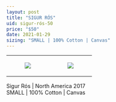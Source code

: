 ```yaml
---
layout: post
title: "SIGUR RÓS"
uid: sigur-rós-50
price: "$50"
date: 2021-01-29
sizing: "SMALL | 100% Cotton | Canvas"
---
```




<table style="width:100%;"><tr><td style="vertical-align:top;">
      <figure class="tmblr-full" data-orig-height="2048" data-orig-width="1365" data-orig-src="https://concertshirts.netlify.app/shirts/0515/0515-01.jpg"><img src="https://64.media.tumblr.com/47e28fc65683a2eb1e533c559e4cb686/458dcde93551ce65-7d/s540x810/b376145c97cc2c663c6b2f235725101c44663df0.jpg" data-orig-height="2048" data-orig-width="1365" data-orig-src="https://concertshirts.netlify.app/shirts/0515/0515-01.jpg"/></figure></td>
    <td style="vertical-align:top;">
      <figure class="tmblr-full" data-orig-height="2048" data-orig-width="1365" data-orig-src="https://concertshirts.netlify.app/shirts/0515/0515-02.jpg"><img src="https://64.media.tumblr.com/7ce42a709ce7b016fbdd5174fd387a79/458dcde93551ce65-13/s540x810/d9096b47e457d53124040443d9af071ee0cb413c.jpg" data-orig-height="2048" data-orig-width="1365" data-orig-src="https://concertshirts.netlify.app/shirts/0515/0515-02.jpg"/></figure></td>
  </tr></table><p>
  Sigur Rós | North America 2017<br/>SMALL | 100% Cotton | Canvas
</p>
